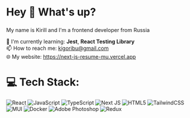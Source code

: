 # Hey 👋 What's up?</h1>
  
###
  
My name is Kirill and I'm a frontend developer from Russia
  
🔎 I'm currently learning: **Jest**, **React Testing Library**  
📫 How to reach me: kigoribu@gmail.com  
🌐 My website: https://next-js-resume-mu.vercel.app  
  
###

# 💻 Tech Stack:
![React](https://img.shields.io/badge/react-%2320232a.svg?style=for-the-badge&logo=react&logoColor=%2361DAFB) ![JavaScript](https://img.shields.io/badge/javascript-%23323330.svg?style=for-the-badge&logo=javascript&logoColor=%23F7DF1E) ![TypeScript](https://img.shields.io/badge/typescript-%23007ACC.svg?style=for-the-badge&logo=typescript&logoColor=white) ![Next JS](https://img.shields.io/badge/Next-black?style=for-the-badge&logo=next.js&logoColor=white) ![HTML5](https://img.shields.io/badge/html5-%23E34F26.svg?style=for-the-badge&logo=html5&logoColor=white) ![TailwindCSS](https://img.shields.io/badge/tailwindcss-%2338B2AC.svg?style=for-the-badge&logo=tailwind-css&logoColor=white) ![MUI](https://img.shields.io/badge/MUI-%230081CB.svg?style=for-the-badge&logo=mui&logoColor=white) ![Docker](https://img.shields.io/badge/docker-%230db7ed.svg?style=for-the-badge&logo=docker&logoColor=white) ![Adobe Photoshop](https://img.shields.io/badge/adobe%20photoshop-%2331A8FF.svg?style=for-the-badge&logo=adobe%20photoshop&logoColor=white) ![Redux](https://img.shields.io/badge/redux-%23593d88.svg?style=for-the-badge&logo=redux&logoColor=white)
  
###
  
